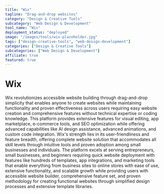 ```yaml
---
title: "Wix"
tagline: "Drag-and-drop websites"
category: "Design & Creative Tools"
subcategory: "Web Design & Development"
tool_name: "Wix"
deployment_status: "deployed"
image: "/images/tools/wix-placeholder.jpg"
tags: ["design-creative-tools", "web-design-development"]
categories: ["Design & Creative Tools"]
subcategories: ["Web Design & Development"]
affiliate: true
featured: true
---
```


# Wix

Wix revolutionizes accessible website building through drag-and-drop simplicity that enables anyone to create websites while maintaining functionality and proven effectiveness across users requiring easy website creation and comprehensive features without technical expertise or coding knowledge. This platform provides extensive features for visual editing, app marketplace, e-commerce tools, and SEO optimization while offering advanced capabilities like AI design assistance, advanced animations, and custom code integration. Wix's strength lies in its user-friendliness and feature breadth, offering complete website solution that accommodates all skill levels through intuitive tools and proven adoption among small businesses and individuals. The platform excels at serving entrepreneurs, small businesses, and beginners requiring quick website deployment with features like hundreds of templates, app integrations, and marketing tools that enable everything from business sites to online stores with ease of use, extensive functionality, and scalable growth while providing users with accessible website builder, comprehensive feature set, and proven methodology for creating functional websites through simplified design processes and extensive template libraries.
